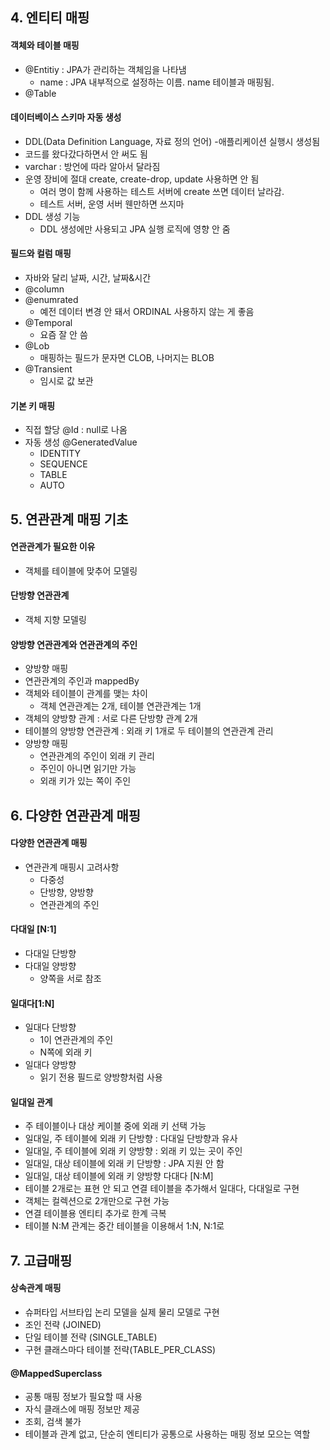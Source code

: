 ## 4. 엔티티 매핑
#### 객체와 테이블 매핑
- @Entitiy : JPA가 관리하는 객체임을 나타냄
  - name : JPA 내부적으로 설정하는 이름. name 테이블과 매핑됨.
- @Table

#### 데이터베이스 스키마 자동 생성
- DDL(Data Definition Language, 자료 정의 언어)
-애플리케이션 실행시 생성됨
- 코드를 왔다갔다하면서 안 써도 됨
- varchar : 방언에 따라 알아서 달라짐
- 운영 장비에 절대 create, create-drop, update 사용하면  안 됨
  - 여러 명이 함께 사용하는 테스트 서버에 create 쓰면 데이터 날라감.
  - 테스트 서버, 운영 서버 웬만하면 쓰지마
- DDL 생성 기능
  - DDL 생성에만 사용되고 JPA 실행 로직에 영향 안 줌

#### 필드와 컬럼 매핑
- 자바와 달리 날짜, 시간, 날짜&시간
- @column
- @enumrated
  - 예전 데이터 변경 안 돼서 ORDINAL 사용하지 않는 게 좋음
- @Temporal
  - 요즘 잘 안 씀
- @Lob
  - 매핑하는 필드가 문자면 CLOB, 나머지는 BLOB
- @Transient
  - 임시로 값 보관

#### 기본 키 매핑
- 직접 할당 @Id : null로 나옴
- 자동 생성 @GeneratedValue
  - IDENTITY
  - SEQUENCE
  - TABLE
  - AUTO

## 5. 연관관계 매핑 기초
#### 연관관계가 필요한 이유
- 객체를 테이블에 맞추어 모델링

#### 단방향 연관관계
- 객체 지향 모델링

#### 양방향 연관관계와 연관관계의 주인
- 양방향 매핑
- 연관관계의 주인과 mappedBy
- 객체와 테이블이 관계를 맺는 차이
  - 객체 연관관계는 2개, 테이블 연관관계는 1개
- 객체의 양방향 관계 : 서로 다른 단방향 관계 2개
- 테이블의 양방향 연관관계 : 외래 키 1개로 두 테이블의 연관관계 관리
- 양방향 매핑
  - 연관관계의 주인이 외래 키 관리
  - 주인이 아니면 읽기만 가능
  - 외래 키가 있는 쪽이 주인


## 6. 다양한 연관관계 매핑
#### 다양한 연관관계 매핑
- 연관관계 매핑시 고려사항
  - 다중성
  - 단방향, 양방향
  - 연관관계의 주인

#### 다대일 [N:1]
- 다대일 단방향
- 다대일 양방향
  - 양쪽을 서로 참조

#### 일대다[1:N]
- 일대다 단방향
  - 1이 연관관계의 주인
  - N쪽에 외래 키
- 일대다 양방향
  - 읽기 전용 필드로 양방향처럼 사용

#### 일대일 관계
- 주 테이블이나 대상 케이블 중에 외래 키 선택 가능
- 일대일, 주 테이블에 외래 키 단방향 : 다대일 단방향과 유사
- 일대일, 주 테이블에 외래 키 양방향 : 외래 키 있는 곳이 주인
- 일대일, 대상 테이블에 외래 키 단방향 : JPA 지원 안 함
- 일대일, 대상 테이블에 외래 키 양방향
다대다 [N:M]
- 테이블 2개로는 표현 안 되고 연결 테이블을 추가해서 일대다, 다대일로 구현
- 객체는 컬렉션으로 2개만으로 구현 가능
- 연결 테이블용 엔티티 추가로 한계 극복
- 테이블 N:M 관계는 중간 테이블을 이용해서 1:N, N:1로


## 7. 고급매핑
#### 상속관계 매핑
- 슈퍼타입 서브타입 논리 모델을 실제 물리 모델로 구현
- 조인 전략 (JOINED)
- 단일 테이블 전략 (SINGLE_TABLE)
- 구현 클래스마다 테이블 전략(TABLE_PER_CLASS)

#### @MappedSuperclass
- 공통 매핑 정보가 필요할 때 사용
- 자식 클래스에 매핑 정보만 제공
- 조회, 검색 불가
- 테이블과 관계 없고, 단순히 엔티티가 공통으로 사용하는 매핑 정보 모으는 역할
